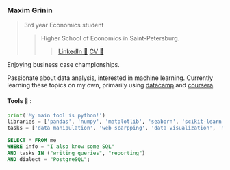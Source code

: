 ###  Maxim Grinin

> 3rd year Economics student
>> Higher School of Economics in Saint-Petersburg.
>>> [LinkedIn 💼](https://www.linkedin.com/in/mkgrinin/) [CV 📃](https://www.dropbox.com/s/e3ci9s6xp4t8qsl/CV_Grinin_En.pdf?dl=0)

Enjoying business case championships. 

Passionate about data analysis, interested in machine learning. Currently learning these topics on my own, primarily using [datacamp](www.datacamp.com) and [coursera](www.coursera.com). 

#### Tools 🔧 :

```python
print('My main tool is python!')
libraries = ['pandas', 'numpy', 'matplotlib', 'seaborn', 'scikit-learn']
tasks = ['data manipulation', 'web scarpping', 'data visualization', 'machine learning']
```
```sql
SELECT * FROM me
WHERE info = "I also know some SQL"
AND tasks IN ("writing queries", "reporting")
AND dialect = "PostgreSQL";
```


